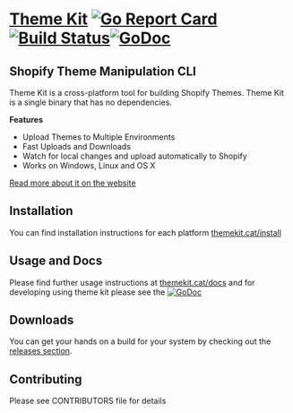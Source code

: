# [Theme Kit](http://themekit.cat) [![Go Report Card](https://goreportcard.com/badge/github.com/shopify/themekit)](https://goreportcard.com/report/github.com/shopify/themekit) [![Build Status](https://circleci.com/gh/Shopify/themekit.png?circle-token=ac951910873cafaaf9c1be6049d2b9d3276eb2d4)](https://circleci.com/gh/Shopify/themekit)[![GoDoc](https://godoc.org/github.com/Shopify/themekit?status.svg)](http://godoc.org/github.com/Shopify/themekit)
## Shopify Theme Manipulation CLI

Theme Kit is a cross-platform tool for building Shopify Themes. Theme Kit is a single binary that has no dependencies.

**Features**
- Upload Themes to Multiple Environments
- Fast Uploads and Downloads
- Watch for local changes and upload automatically to Shopify
- Works on Windows, Linux and OS X

[Read more about it on the website](http://themekit.cat)

## Installation

You can find installation instructions for each platform [themekit.cat/install](http://themekit.cat/install/)

## Usage and Docs

Please find further usage instructions at [themekit.cat/docs](http://themekit.cat/docs/) and for developing using theme kit please see the [![GoDoc](https://godoc.org/github.com/Shopify/themekit?status.svg)](http://godoc.org/github.com/Shopify/themekit)

## Downloads

You can get your hands on a build for your system by checking out the [releases section](https://github.com/Shopify/themekit/releases).

## Contributing

Please see CONTRIBUTORS file for details
